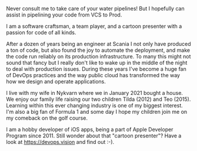 Never consult me to take care of your water pipelines! But I hopefully can assist in pipelining your code from VCS to Prod.  

I am a software craftsman, a team player, and a cartoon presenter with a passion for code of all kinds. 

After a dozen of years being an engineer at Scania I not only have produced a ton of code, but also found the joy to automate the deployment, and make the code run reliably on its production infrastructure. To many this might not sound that fancy but I really don't like to wake up in the middle of the night to deal with production issues. During these years I've become a huge fan of DevOps practices and the way public cloud has transformed the way how we design and operate applications.  

I live with my wife in Nykvarn where we in January 2021 bought a house. We enjoy our family life raising our two children Tilda (2012) and Teo (2015). Learning within this ever changing industry is one of my biggest interest. I'm also a big fan of Formula 1 and some day I hope my children join me on my comeback on the golf course. 

I am a hobby developer of iOS apps, being a part of Apple Developer Program since 2011. Still wonder about that "cartoon presenter"? Have a look at https://devops.vision and find out :-).

